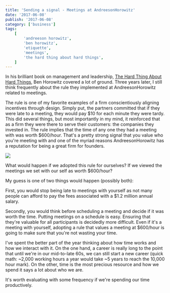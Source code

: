 ```yaml
---
title: 'Sending a signal - Meetings at AndreesonHorowitz'
date: '2017-06-08'
publish: '2017-06-08'
category: ['business']
tags:
    [
        'andreeson horowitz',
        'ben horowitz',
        'etiquette',
        'meetings',
        'the hard thing about hard things',
    ]
---
```


In his brilliant book on management and leadership, [The Hard Thing About Hard Things](https://www.amazon.com/Hard-Thing-About-Things-Building/dp/0062273205/ref=sr_1_1?ie=UTF8&qid=1496935555&sr=8-1&keywords=the+hard+thing+about+hard+things), Ben Horowitz covered a lot of ground. Three years later, I still think frequently about the rule they implemented at AndreesonHorowitz related to meetings.

The rule is one of my favorite examples of a firm conscientiously aligning incentives through design. Simply put, the partners committed that if they were late to a meeting, they would pay $10 for each minute they were tardy. This did several things, but most importantly in my mind, it reinforced that as a firm they were there to serve their customers: the companies they invested in. The rule implies that the time of any one they had a meeting with was worth $600/hour. That's a pretty strong signal that you value who you're meeting with and one of the myriad reasons AndreesonHorowitz has a reputation for being a great firm for founders.

![](https://res.cloudinary.com/scweiss1/image/upload/v1593118347/code-comments/sending-a-signal-meetings-at-andreesonhorowitz/latetomeeting_qsxiko.png)

What would happen if we adopted this rule for ourselves? If we viewed the meetings we set with our self as worth \$600/hour?

My guess is one of two things would happen (possibly both):

First, you would stop being late to meetings with yourself as not many people can afford to pay the fees associated with a \$1.2 million annual salary.

Secondly, you would think before scheduling a meeting and decide if it was worth the time. Putting meetings on a schedule is easy. Ensuring that they're valuable for all participants is decidedly more difficult. Even if it's a meeting with yourself, adopting a rule that values a meeting at \$600/hour is going to make sure that you're not wasting your time.

I've spent the better part of the year thinking about how time works and how we interact with it. On the one hand, a career is really long to the point that until we're in our mid-to-late 60s, we can still start a new career (quick math: ~2,000 working hours a year would take ~5 years to reach the 10,000 hour mark). On the other, time is the most precious resource and how we spend it says a lot about who we are.

It's worth evaluating with some frequency if we're spending our time productively.
